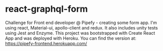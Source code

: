 # react-graphql-form

Challenge for Front end developer @ Pipefy - creating some form app. I'm using react, Material-ui, apollo-client and redux. It also includes unity tests using Jest and Enzyme. This project was bootstrapped with Create React App and was deployed with Heroku. You can find the version at: https://pipefy-frontend.herokuapp.com/
